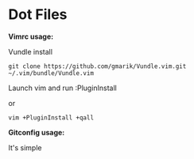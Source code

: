 Dot Files
=====

**Vimrc usage:**

Vundle install

`git clone https://github.com/gmarik/Vundle.vim.git ~/.vim/bundle/Vundle.vim`

Launch vim and run :PluginInstall

or

`vim +PluginInstall +qall`

**Gitconfig usage:**

It's simple

